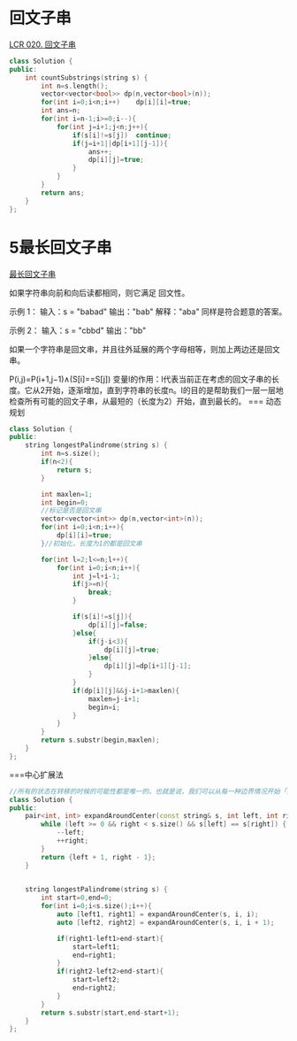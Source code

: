 
# 回文子串
[LCR 020. 回文子串](https://leetcode.cn/problems/a7VOhD/description/)

```cpp
class Solution {
public:
    int countSubstrings(string s) {
        int n=s.length();
        vector<vector<bool>> dp(n,vector<bool>(n));
        for(int i=0;i<n;i++)    dp[i][i]=true;
        int ans=n;
        for(int i=n-1;i>=0;i--){
            for(int j=i+1;j<n;j++){
                if(s[i]!=s[j])  continue;
                if(j=i+1||dp[i+1][j-1]){
                    ans++;
                    dp[i][j]=true;
                }
            }
        }
        return ans;
    }
};
```


# 5最长回文子串
[最长回文子串](https://leetcode.cn/problems/longest-palindromic-substring/description/?envType=study-plan-v2&envId=dynamic-programming)

如果字符串向前和向后读都相同，则它满足 回文性。

示例 1：
输入：s = "babad"
输出："bab"
解释："aba" 同样是符合题意的答案。

示例 2：
输入：s = "cbbd"
输出："bb"

如果一个字符串是回文串，并且往外延展的两个字母相等，则加上两边还是回文串。

P(i,j)=P(i+1,j−1)∧(S[i]==S[j])
变量l的作用：l代表当前正在考虑的回文子串的长度。它从2开始，逐渐增加，直到字符串的长度n。l的目的是帮助我们一层一层地检查所有可能的回文子串，从最短的（长度为2）开始，直到最长的。
=== 动态规划
```c++
class Solution {
public:
    string longestPalindrome(string s) {
        int n=s.size();
        if(n<2){
            return s;
        }

        int maxlen=1;
        int begin=0;
        //标记是否是回文串
        vector<vector<int>> dp(n,vector<int>(n));
        for(int i=0;i<n;i++){
            dp[i][i]=true;
        }//初始化，长度为1的都是回文串

        for(int l=2;l<=n;l++){
            for(int i=0;i<n;i++){
                int j=l+i-1;
                if(j>=n){
                    break;
                }

                if(s[i]!=s[j]){
                    dp[i][j]=false;
                }else{
                    if(j-i<3){
                        dp[i][j]=true;
                    }else{
                        dp[i][j]=dp[i+1][j-1];
                    }
                }
                if(dp[i][j]&&j-i+1>maxlen){
                    maxlen=j-i+1;
                    begin=i;
                }
            }
        }
        return s.substr(begin,maxlen);
    }
};
```
===中心扩展法
```cpp
//所有的状态在转移的时候的可能性都是唯一的。也就是说，我们可以从每一种边界情况开始「扩展」
class Solution {
public:
    pair<int, int> expandAroundCenter(const string& s, int left, int right) {
        while (left >= 0 && right < s.size() && s[left] == s[right]) {
            --left;
            ++right;
        }
        return {left + 1, right - 1};
    }

    
    string longestPalindrome(string s) {
        int start=0,end=0;
        for(int i=0;i<s.size();i++){
            auto [left1, right1] = expandAroundCenter(s, i, i);
            auto [left2, right2] = expandAroundCenter(s, i, i + 1);

            if(right1-left1>end-start){
                start=left1;
                end=right1;
            }
            if(right2-left2>end-start){
                start=left2;
                end=right2;
            }
        }
        return s.substr(start,end-start+1);
    }
};
```


